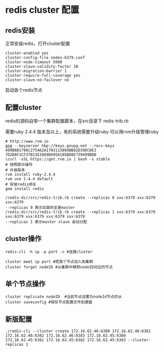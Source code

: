 # redis cluster 配置

## redis安装

正常安装redis，打开cluster配置
```
cluster-enabled yes
cluster-config-file nodes-6379.conf
cluster-node-timeout 5000
cluster-slave-validity-factor 10
cluster-migration-barrier 1
cluster-require-full-coverage yes
cluster-slave-no-failover no
```
启动各个redis节点

## 配置cluster

redis的源码自带一个集群配置脚本，在src目录下 redis-trib.rb

需要ruby 2.4.4 版本及以上，有的系统需要升级ruby
可以用rvm升级管理ruby
```
# http://www.rvm.io
gpg --keyserver hkp://keys.gnupg.net --recv-keys 409B6B1796C275462A1703113804BB82D39DC0E3 7D2BAF1CF37B13E2069D6956105BD0E739499BDB
\curl -sSL https://get.rvm.io | bash -s stable
# 按照提示操作
# 升级版本
rvm install ruby-2.4.4
rvm use 2.4.4 default
# 安装redis相关
gem install redis
```
```
/redis-dir/src/redis-trib.rb create --replicas 0 xxx:6379 xxx:6379 xxx:6379
--replicas 0 表示后面的全是master
/redis-dir/src/redis-trib.rb create --replicas 1 xxx:6379 xxx:6379 xxx:6379 xxx:6379 xxx:6379 xxx:6379
--replicas 1 表示master slave 自动分配
```
## cluster操作
```
redis-cli -h ip -p port -c #连接cluster

cluster meet ip port #把某个节点加入到集群
cluster forget nodeID #从集群中移除nodeID对应的节点
```
## 单个节点操作
```
cluster replicate nodeID  #当前节点设置为nodeId节点的从
cluster saveconfig #保存节点配置文件到硬盘
```

## 新版配置

```
./redis-cli --cluster create 172.16.62.46:6380 172.16.62.46:6381 172.16.62.46:6382 172.16.62.46:6383 172.16.62.45:6380 172.16.62.45:6381 172.16.62.45:6382 172.16.62.45:6383 --cluster-replicas 1
```

